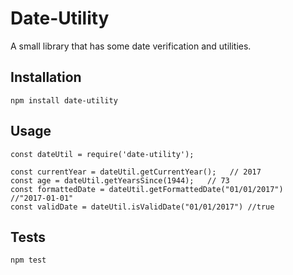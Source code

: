 Date-Utility
============

A small library that has some date verification and utilities.

## Installation

  `npm install date-utility`

## Usage

    const dateUtil = require('date-utility');

    const currentYear = dateUtil.getCurrentYear();   // 2017
    const age = dateUtil.getYearsSince(1944);   // 73
    const formattedDate = dateUtil.getFormattedDate("01/01/2017")  //"2017-01-01"
    const validDate = dateUtil.isValidDate("01/01/2017") //true

  


## Tests

  `npm test`
